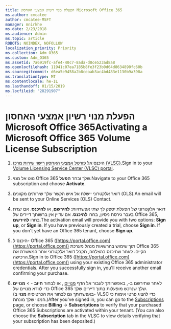 ```yaml
---
title: הפעלת מנוי רשיון אמצעי האחסון Microsoft Office 365
ms.author: cmcatee
author: cmcatee-MSFT
manager: mnirkhe
ms.date: 2/23/2018
ms.audience: Admin
ms.topic: article
ROBOTS: NOINDEX, NOFOLLOW
localization_priority: Priority
ms.collection: Adm_O365
ms.custom: Adm_O365
ms.assetid: 7a6919fc-afe4-40c7-8ada-d8ce523ad8a8
ms.openlocfilehash: 11941c07ea7185b8fe3f23b0d64d8634890fc60b
ms.sourcegitcommit: d6ea5e9458a2b8ceaab3ac4bd483e1130b9a398a
ms.translationtype: MT
ms.contentlocale: he-IL
ms.lasthandoff: 01/15/2019
ms.locfileid: "28291907"
---
```

# <a name="activating-a-microsoft-office-365-volume-license-subscription"></a><span data-ttu-id="0dfd5-102">הפעלת מנוי רשיון אמצעי האחסון Microsoft Office 365</span><span class="sxs-lookup"><span data-stu-id="0dfd5-102">Activating a Microsoft Office 365 Volume License Subscription</span></span>

1. <span data-ttu-id="0dfd5-103">היכנס אל [פורטל אמצעי האחסון רישוי שירות מרכז (VLSC)](http://go.microsoft.com/fwlink/p/?LinkId=329762).</span><span class="sxs-lookup"><span data-stu-id="0dfd5-103">Sign in to your [Volume Licensing Service Center (VLSC) portal](http://go.microsoft.com/fwlink/p/?LinkId=329762).</span></span>
    
2. <span data-ttu-id="0dfd5-104">נווט אל מנוי Office 365 שלך ובחר **הפעל**.</span><span class="sxs-lookup"><span data-stu-id="0dfd5-104">Navigate to your Office 365 subscription and choose **Activate**.</span></span>
    
3. <span data-ttu-id="0dfd5-105">דואר אלקטרוני יישלח אל איש הקשר שלך שירותים מקוונים (OLS).</span><span class="sxs-lookup"><span data-stu-id="0dfd5-105">An email will be sent to your Online Services (OLS) Contact.</span></span>
    
4. <span data-ttu-id="0dfd5-p101">דואר אלקטרוני של הפעלת יספק לך שתי אפשרויות: **להירשם**, או **להיכנס**. אם יצרת בעבר גירסת ניסיון, בחרו **להיכנס**. אם עדיין אין ברשותך דיירים של Office 365, בחרו **להירשם**.</span><span class="sxs-lookup"><span data-stu-id="0dfd5-p101">The activation email will provide you with two options: **Sign up**, or **Sign in**. If you have previously created a trial, choose **Sign in**. If you don't yet have an Office 365 tenant, choose **Sign up**.</span></span>
    
5. <span data-ttu-id="0dfd5-p102">היכנס ל- Office 365 ([https://portal.office.com](https://portal.office.com)) תוך שימוש בהרשאות מנהל מערכת Office 365 הקיים. לאחר שתיכנס בהצלחה, תקבל דואר אלקטרוני אחר המאשרת את הרכישה.</span><span class="sxs-lookup"><span data-stu-id="0dfd5-p102">Sign in to Office 365 ([https://portal.office.com](https://portal.office.com)) using your existing Office 365 administrator credentials. After you successfully sign in, you'll receive another email confirming your purchase.</span></span>
    
6. <span data-ttu-id="0dfd5-p103">לאחר שתירשם ב-, באפשרותך לעבור אל הדף [מנויים](https://go.microsoft.com/fwlink/p/?linkid=842054) , או לבחור **חיוב**  - \> **מנויים** כדי לוודא מנויים של Office 365 שלך שנרכש מופעלות בתוך דיירים שלך. (באפשרותך גם לבחור את הכרטיסיה **מנוי** ב- VLSC כדי להציג פרטי אימות כי המנוי שלך מונחת.)</span><span class="sxs-lookup"><span data-stu-id="0dfd5-p103">After you've signed in, you can go to the [Subscriptions](https://go.microsoft.com/fwlink/p/?linkid=842054) page, or choose **Billing** -\> **Subscriptions** to verify that your purchased Office 365 Subscriptions are activated within your tenant. (You can also choose the **Subscription** tab in the VLSC to view details verifying that your subscription has been deposited.)</span></span> 
    

